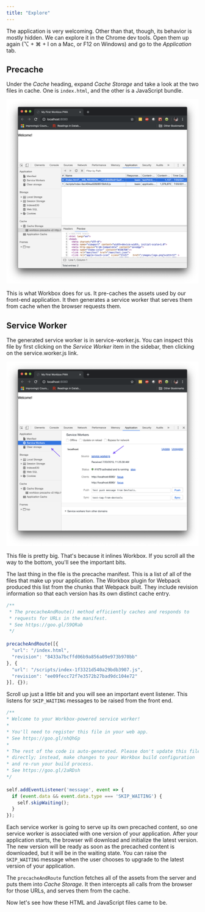 ```yaml
---
title: "Explore"
---
```


The application is very welcoming.
Other than that, though, its behavior is mostly hidden.
We can explore it in the Chrome dev tools.
Open them up again (⌥ + ⌘ + I on a Mac, or F12 on Windows) and go to the *Application* tab.

## Precache

Under the *Cache* heading, expand *Cache Storage* and take a look at the two files in cache.
One is `index.html`, and the other is a JavaScript bundle.

![HTML and JavaScript in Cache Storage](./index-precache.png)

This is what Workbox does for us.
It pre-caches the assets used by our front-end application.
It then generates a service worker that serves them from cache when the browser requests them.

## Service Worker

The generated service worker is in service-worker.js.
You can inspect this file by first clicking on the *Service Worker* item in the sidebar, then clicking on the service.worker.js link.

![Open the service worker code file](./service-worker.png)

This file is pretty big.
That's because it inlines Workbox.
If you scroll all the way to the bottom, you'll see the important bits.

The last thing in the file is the precache manifest.
This is a list of all of the files that make up your application.
The Workbox plugin for Webpack produced this list from the chunks that Webpack built.
They include revision information so that each version has its own distinct cache entry.

```javascript
/**
 * The precacheAndRoute() method efficiently caches and responds to
 * requests for URLs in the manifest.
 * See https://goo.gl/S9QRab
 */

precacheAndRoute([{
  "url": "/index.html",
  "revision": "8433a7bcffd06b9a856a09e973b970bb"
}, {
  "url": "/scripts/index-1f3321d540a29bdb3907.js",
  "revision": "ee09fecc72f7e3572b27bad9dc104e72"
}], {});
```

Scroll up just a little bit and you will see an important event listener.
This listens for `SKIP_WAITING` messages to be raised from the front end.

```javascript
/**
* Welcome to your Workbox-powered service worker!
*
* You'll need to register this file in your web app.
* See https://goo.gl/nhQhGp
*
* The rest of the code is auto-generated. Please don't update this file
* directly; instead, make changes to your Workbox build configuration
* and re-run your build process.
* See https://goo.gl/2aRDsh
*/

self.addEventListener('message', event => {
  if (event.data && event.data.type === 'SKIP_WAITING') {
    self.skipWaiting();
  }
});
```

Each service worker is going to serve up its own precached content, so one service worker is associated with one version of your application.
After your application starts, the browser will download and initialize the latest version.
The new version will be ready as soon as the precached content is downloaded, but it will be in the waiting state.
You can raise the `SKIP_WAITING` message when the user chooses to upgrade to the latest version of your application.

The `precacheAndRoute` function fetches all of the assets from the server and puts them into *Cache Storage*.
It then intercepts all calls from the browser for those URLs, and serves them from the cache.

Now let's see how these HTML and JavaScript files came to be.
